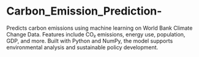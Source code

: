 # Carbon_Emission_Prediction-
Predicts carbon emissions using machine learning on World Bank Climate Change Data. Features include CO₂ emissions, energy use, population, GDP, and more. Built with Python and NumPy, the model supports environmental analysis and sustainable policy development.
